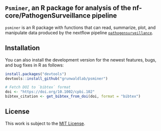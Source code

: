 ## `Psminer`, an R package for analysis of the nf-core/PathogenSurveillance pipeline

`psminer` is an R package with functions that can read, summarize, plot, and manipulate data produced by the nextflow pipeline [`pathogensurveillance`](https://github.com/nf-core/pathogensurveillance). 

## Installation

You can also install the development version for the newest features,
bugs, and bug fixes in R as follows:

``` r
install.packages("devtools")
devtools::install_github("grunwaldlab/psminer")
```

``` R
# Fetch DOI to `bibtex` format
doi <- "https://doi.org/10.1002/cpbi.102"
bibtex_citation <- get_bibtex_from_doi(doi, format = "bibtex")
```

## License

This work is subject to the [MIT
License](https://github.com/grunwaldlab/metacoder/blob/master/LICENSE).
